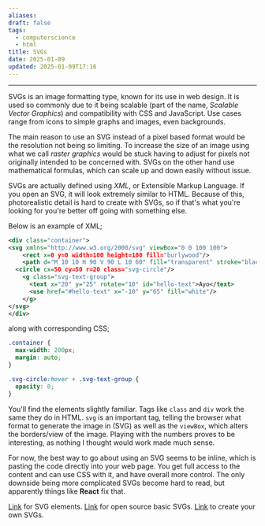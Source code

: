```yaml
---
aliases: 
draft: false
tags:
  - computerscience
  - html
title: SVGs
date: 2025-01-09
updated: 2025-01-09T17:16
---
```


-------------------------------------------------------------------------------


SVGs is an image formatting type, known for its use in web design. It is used so commonly due to it being scalable (part of the name, *Scalable Vector Graphics*) and compatibility with CSS and JavaScript. Use cases range from icons to simple graphs and images, even backgrounds.

The main reason to use an SVG instead of a pixel based format would be the resolution not being so limiting. To increase the size of an image using what we call *raster graphics* would be stuck having to adjust for pixels not originally intended to be concerned with. SVGs on the other hand use mathematical formulas, which can scale up and down easily without issue.

SVGs are actually defined using *XML*, or Extensible Markup Language. If you open an SVG, it will look extremely similar to HTML. Because of this, photorealistic detail is hard to create with SVGs, so if that's what you're looking for you're better off going with something else.

Below is an example of XML;

```xml
<div class="container">
<svg xmlns="http://www.w3.org/2000/svg" viewBox="0 0 100 100">
    <rect x=0 y=0 width=100 height=100 fill="burlywood"/>
    <path d="M 10 10 H 90 V 90 L 10 60" fill="transparent" stroke="black" stroke-width="3"/>
  <circle cx=50 cy=50 r=20 class="svg-circle"/>
    <g class="svg-text-group">
      <text x="20" y="25" rotate="10" id="hello-text">Ayo</text>
      <use href="#hello-text" x="-10" y="65" fill="white"/>
    </g>
</svg>
</div>
```

along with corresponding CSS;

```css
.container {
  max-width: 200px;
  margin: auto;
}

.svg-circle:hover + .svg-text-group {
  opacity: 0;
}
```

You'll find the elements slightly familiar. Tags like `class` and `div` work the same they do in HTML. `svg` is an important tag, telling the browser what format to generate the image in (SVG) as well as the `viewBox`, which alters the borders/view of the image. Playing with the numbers proves to be interesting, as nothing I thought would work made much sense. 

For now, the best way to go about using an SVG seems to be inline, which is pasting the code directly into your web page. You get full access to the content and can use CSS with it, and have overall more control. The only downside being more complicated SVGs become hard to read, but apparently things like **React** fix that.

[Link](https://developer.mozilla.org/en-US/docs/Web/SVG/Element) for SVG elements.
[Link](https://feathericons.com/) for open source basic SVGs.
[Link](https://yqnn.github.io/svg-path-editor/) to create your own SVGs.
